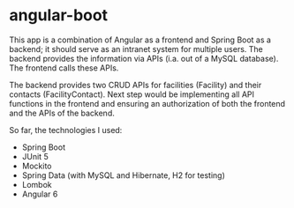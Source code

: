 # angular-boot

This app is a combination of Angular as a frontend and Spring Boot as a backend; it should serve as an intranet system for multiple users. The backend provides the information via APIs (i.a. out of a MySQL database). The frontend calls these APIs.

The backend provides two CRUD APIs for facilities (Facility) and their contacts (FacilityContact). Next step would be implementing all API functions in the frontend and ensuring an authorization of both the frontend and the APIs of the backend. 

So far, the technologies I used:
* Spring Boot
* JUnit 5
* Mockito
* Spring Data (with MySQL and Hibernate, H2 for testing)
* Lombok
* Angular 6
